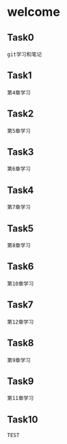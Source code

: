 # welcome  
## Task0  
	git学习和笔记  
## Task1  
	第4章学习  
## Task2  
	第5章学习  
## Task3  
	第6章学习  
## Task4  
	第7章学习  
## Task5  
	第8章学习  
## Task6  
	第10章学习  
## Task7  
	第12章学习  
## Task8  
	第9章学习  
## Task9  
	第11章学习  
## Task10  
	TEST    
	
